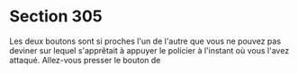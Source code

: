 # Section 305

Les deux boutons sont si proches l'un de l'autre que vous ne 
pouvez pas deviner sur lequel s'apprêtait à appuyer le policier à 
l'instant où vous l'avez attaqué. Allez-vous presser le bouton de